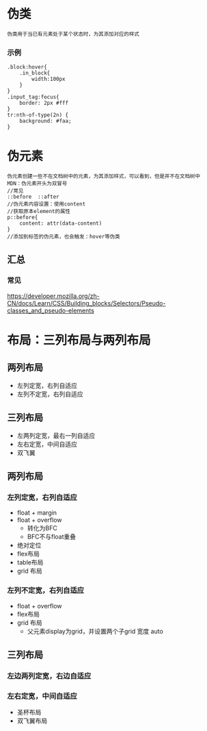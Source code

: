 # 伪类
    伪类用于当已有元素处于某个状态时，为其添加对应的样式

### 示例
    .block:hover{
        .in_block{
            width:100px
        }
    }
    .input_tag:focus{
        border: 2px #fff
    }
    tr:nth-of-type(2n) {
        background: #faa;
    }

# 伪元素
    伪元素创建一些不在文档树中的元素，为其添加样式，可以看到，但是并不在文档树中
    MDN：伪元素开头为双冒号
    //常见
    ::before  ::after
    //伪元素内容设置：使用content
    //获取原本element的属性
    p::before{
        content: attr(data-content)
    }
    //添加到标签的伪元素，也会触发：hover等伪类

## 汇总
### 常见
https://developer.mozilla.org/zh-CN/docs/Learn/CSS/Building_blocks/Selectors/Pseudo-classes_and_pseudo-elements

# 布局：三列布局与两列布局
## 两列布局
*   左列定宽，右列自适应
*   左列不定宽，右列自适应

## 三列布局
*   左两列定宽，最右一列自适应
*   左右定宽，中间自适应
*   双飞翼
## 两列布局
### 左列定宽，右列自适应
*   float + margin
*   float + overflow
    *   转化为BFC
    *   BFC不与float重叠
*   绝对定位
*   flex布局
*   table布局
*   grid 布局
### 左列不定宽，右列自适应
*   float + overflow
*   flex布局
*   grid 布局
    * 父元素display为grid，并设置两个子grid 宽度 auto
## 三列布局
### 左边两列定宽，右边自适应
### 左右定宽，中间自适应
*   圣杯布局
*   双飞翼布局
 